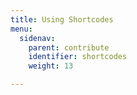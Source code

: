 ```yaml
---
title: Using Shortcodes
menu:
  sidenav:
    parent: contribute
    identifier: shortcodes
    weight: 13

---
```

